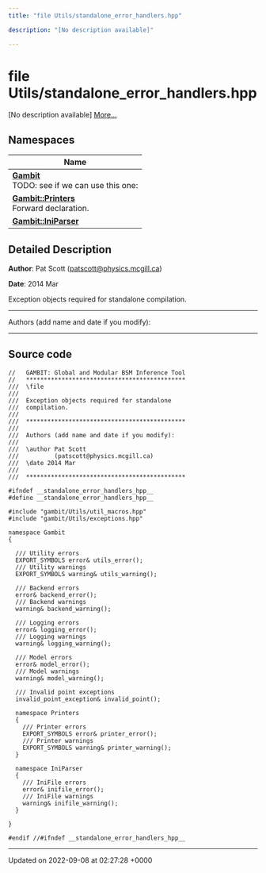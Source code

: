 ```yaml
---
title: "file Utils/standalone_error_handlers.hpp"

description: "[No description available]"

---
```


# file Utils/standalone_error_handlers.hpp

[No description available] [More...](#detailed-description)

## Namespaces

| Name           |
| -------------- |
| **[Gambit](/documentation/code/namespaces/namespacegambit/)** <br>TODO: see if we can use this one:  |
| **[Gambit::Printers](/documentation/code/namespaces/namespacegambit_1_1printers/)** <br>Forward declaration.  |
| **[Gambit::IniParser](/documentation/code/namespaces/namespacegambit_1_1iniparser/)**  |

## Detailed Description


**Author**: Pat Scott ([patscott@physics.mcgill.ca](mailto:patscott@physics.mcgill.ca)) 

**Date**: 2014 Mar

Exception objects required for standalone compilation.



------------------

Authors (add name and date if you modify):



------------------




## Source code

```
//   GAMBIT: Global and Modular BSM Inference Tool
//   *********************************************
///  \file
///
///  Exception objects required for standalone
///  compilation.
///
///  *********************************************
///
///  Authors (add name and date if you modify):
///
///  \author Pat Scott
///          (patscott@physics.mcgill.ca)
///  \date 2014 Mar
///
///  *********************************************

#ifndef __standalone_error_handlers_hpp__
#define __standalone_error_handlers_hpp__

#include "gambit/Utils/util_macros.hpp"
#include "gambit/Utils/exceptions.hpp"

namespace Gambit
{

  /// Utility errors
  EXPORT_SYMBOLS error& utils_error();
  /// Utility warnings
  EXPORT_SYMBOLS warning& utils_warning();

  /// Backend errors
  error& backend_error();
  /// Backend warnings
  warning& backend_warning();

  /// Logging errors
  error& logging_error();
  /// Logging warnings
  warning& logging_warning();

  /// Model errors
  error& model_error();
  /// Model warnings
  warning& model_warning();

  /// Invalid point exceptions
  invalid_point_exception& invalid_point();

  namespace Printers
  {
    /// Printer errors
    EXPORT_SYMBOLS error& printer_error();
    /// Printer warnings
    EXPORT_SYMBOLS warning& printer_warning();
  }

  namespace IniParser
  {
    /// IniFile errors
    error& inifile_error();
    /// IniFile warnings
    warning& inifile_warning();
  }

}

#endif //#ifndef __standalone_error_handlers_hpp__
```


-------------------------------

Updated on 2022-09-08 at 02:27:28 +0000
